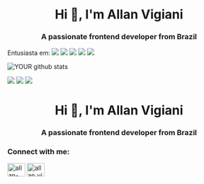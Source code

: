 <h1 align="center">Hi 👋, I'm Allan Vigiani</h1>
<h3 align="center">A passionate frontend developer from Brazil</h3>

Entusiasta em:
<img src="https://img.shields.io/badge/html5%20-%23E34F26.svg?&style=for-the-badge&logo=html5&logoColor=white" />
<img src="https://img.shields.io/badge/css3%20-%231572B6.svg?&style=for-the-badge&logo=css3&logoColor=white" />
<img src="https://img.shields.io/badge/bootstrap%20-%23563D7C.svg?&style=for-the-badge&logo=bootstrap&logoColor=white" />
<img src="https://img.shields.io/badge/javascript-%23F7DF1E.svg?&style=flat-square&logo=javascript&logoColor=black&labelColor=black" />
<img src="https://img.shields.io/badge/python-%233776AB.svg?&style=flat-square&logo=python&logoColor=white" />


![YOUR github stats](https://github-readme-stats.vercel.app/api?username=allanvigiani)

[<img src="https://img.shields.io/badge/linkedin-%230077B5.svg?&style=for-the-badge&logo=linkedin&logoColor=white" />](https://www.linkedin.com/in/allan-vigiani/)
[<img src = "https://img.shields.io/badge/instagram-%23E4405F.svg?&style=for-the-badge&logo=instagram&logoColor=white">](https://www.instagram.com/allan_vigiani/)
[<img src = "https://img.shields.io/badge/facebook-%231877F2.svg?&style=for-the-badge&logo=facebook&logoColor=white">](https://www.facebook.com/allan.v.flu/)

<h1 align="center">Hi 👋, I'm Allan Vigiani</h1>
<h3 align="center">A passionate frontend developer from Brazil</h3>

<p align="left">
<h3 align="left">Connect with me:</h3>
<a href="https://linkedin.com/in/allan-vigiani" target="blank"><img align="center" src="https://cdn.jsdelivr.net/npm/simple-icons@3.0.1/icons/linkedin.svg" alt="allan-vigiani" height="30" width="40" /></a>
<a href="https://instagram.com/allan_vigiani" target="blank"><img align="center" src="https://cdn.jsdelivr.net/npm/simple-icons@3.0.1/icons/instagram.svg" alt="allan_vigiani" height="30" width="40" /></a>
</p>

